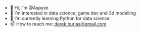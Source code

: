 - 👋 Hi, I’m @Aspyse
- 👀 I’m interested in data science, game dev and 3d modelling
- 🌱 I’m currently learning Python for data science
- 📫 How to reach me: derek.burias@gmail.com

<!---
Aspyse/Aspyse is a ✨ special ✨ repository because its `README.md` (this file) appears on your GitHub profile.
You can click the Preview link to take a look at your changes.
--->
